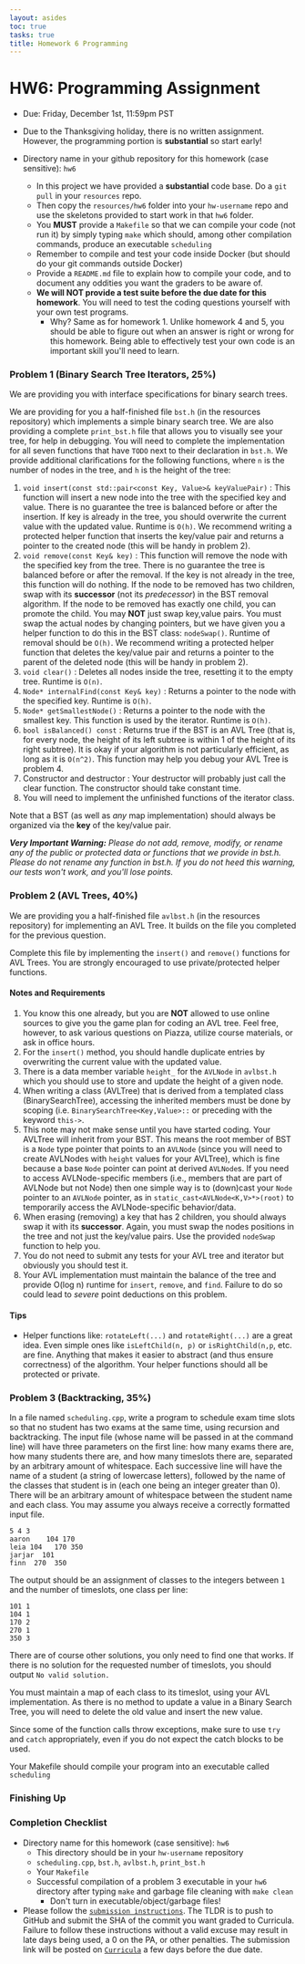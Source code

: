 ```yaml
---
layout: asides
toc: true
tasks: true
title: Homework 6 Programming
---
```


# HW6: Programming Assignment

+ Due: Friday, December 1st, 11:59pm PST
+ Due to the Thanksgiving holiday, there is no written assignment.  However, the programming portion is **substantial** so start early!
+ Directory name in your github repository for this homework (case sensitive): `hw6`

  - In this project we have provided a **substantial** code base.  Do a `git pull` in your `resources` repo.
  - Then copy the `resources/hw6` folder into your `hw-username` repo and use the skeletons provided to start work in that `hw6` folder.
  - You **MUST** provide a `Makefile` so that we can compile your code (not run it) by simply typing `make` which should, among other compilation commands, produce an executable `scheduling`
  - Remember to compile and test your code inside Docker (but should do your git commands outside Docker)
  - Provide a `README.md` file to explain how to compile your code, and to document any oddities you want the graders to be aware of.
  - **We will NOT provide a test suite before the due date for this homework**.  You will need to test the coding questions yourself with your own test programs.
    - Why?  Same as for homework 1.  Unlike homework 4 and 5, you should be able to figure out when an answer is right or wrong for this homework.  Being able to effectively test your own code is an important skill you'll need to learn.

### Problem 1 (Binary Search Tree Iterators, 25%)

We are providing you with interface specifications for binary search trees.

We are providing for you a half-finished file `bst.h` (in the resources repository) which implements a simple binary search tree.    We are also providing a complete `print_bst.h` file that allows you to visually see your tree, for help in debugging.  You will need to complete the implementation for all seven functions that have `TODO` next to their declaration in `bst.h`. We provide additional clarifications for the following functions, where `n` is the number of nodes in the tree, and `h` is the height of the tree:

1. `void insert(const std::pair<const Key, Value>& keyValuePair)` : This function will insert a new node into the tree with the specified key and value.  There is no guarantee the tree is balanced before or after the insertion.  If key is already in the tree, you should overwrite the current value with the updated value. Runtime is `O(h)`.  We recommend writing a protected helper function that inserts the key/value pair and returns a pointer to the created node (this will be handy in problem 2).
2. `void remove(const Key& key)` : This function will remove the node with the specified key from the tree.  There is no guarantee the tree is balanced before or after the removal. If the key is not already in the tree, this function will do nothing. If the node to be removed has two children, swap with its **successor** (not its _predecessor_) in the BST removal algorithm. If the node to be removed has exactly one child, you can promote the child.  You may **NOT** just swap key,value pairs. You must swap the actual nodes by changing pointers, but we have given you a helper function to do this in the BST class:  `nodeSwap()`. Runtime of removal should be `O(h)`.   We recommend writing a protected helper function that deletes the key/value pair and returns a pointer to the parent of the deleted node (this will be handy in problem 2).
3. `void clear()` : Deletes all nodes inside the tree, resetting it to the empty tree.   Runtime is `O(n)`.
4. `Node* internalFind(const Key& key)` : Returns a pointer to the node with the specified key.  Runtime is `O(h)`.
5. `Node* getSmallestNode()` : Returns a pointer to the node with the smallest key.  This function is used by the iterator.  Runtime is `O(h)`.
6. `bool isBalanced() const` : Returns true if the BST is an AVL Tree (that is, for every node, the height of its left subtree is within 1 of the height of its right subtree).  It is okay if your algorithm is not particularly efficient, as long as it is `O(n^2)`.  This function may help you debug your AVL Tree is problem 4.
7. Constructor and destructor : Your destructor will probably just call the clear function.  The constructor should take constant time.
8. You will need to implement the unfinished functions of the iterator class.

Note that a BST (as well as *any* map implementation) should always be organized via the **key** of the key/value pair.

_**Very Important Warning:** Please do not add, remove, modify, or rename any of the public or protected data or functions that we provide in bst.h. Please do not rename any function in bst.h. If you do not heed this warning, our tests won't work, and you'll lose points._

### Problem 2 (AVL Trees, 40%)

We are providing you a half-finished file `avlbst.h` (in the resources repository) for implementing an AVL Tree.  It builds on the file you completed for the previous question.

Complete this file by implementing the `insert()` and `remove()` functions for AVL Trees.  You are strongly encouraged to use private/protected helper functions.

#### Notes and Requirements

1. You know this one already, but you are **NOT** allowed to use online sources to give you the game plan for coding an AVL tree.  Feel free, however, to ask various questions on Piazza, utilize course materials, or ask in office hours.
1. For the `insert()` method, you should handle duplicate entries by overwriting the current value with the updated value. 
1. There is a data member variable `height_` for the `AVLNode` in `avlbst.h` which you should use to store and update the height of a given node.
1. When writing a class (AVLTree) that is derived from a templated class (BinarySearchTree), accessing the inherited members must be done by scoping (i.e. `BinarySearchTree<Key,Value>::` or preceding with the keyword `this->`.
1. This note may not make sense until you have started coding.  Your AVLTree will inherit from your BST.  This means the root member of BST is a `Node` type pointer that points to an `AVLNode` (since you will need to create AVLNodes with `height` values for your AVLTree), which is fine because a base `Node` pointer can point at derived `AVLNode`s.  If you need to access AVLNode-specific members (i.e., members that are part of AVLNode but not Node) then one simple way is to (down)cast your `Node` pointer to an `AVLNode` pointer, as in `static_cast<AVLNode<K,V>*>(root)` to temporarily access the AVLNode-specific behavior/data.
1. When erasing (removing) a key that has 2 children, you should always swap it with its **successor**.  Again, you must swap the nodes positions in the tree and not just the key/value pairs.  Use the provided `nodeSwap` function to help you.
1. You do not need to submit any tests for your AVL tree and iterator but obviously you should test it.
1. Your AVL implementation must maintain the balance of the tree and provide O(log n) runtime for `insert`, `remove`, and `find`.  Failure to do so could lead to *severe* point deductions on this problem.

#### Tips

 - Helper functions like:  `rotateLeft(...)` and `rotateRight(...)` are a great idea.  Even simple ones like `isLeftChild(n, p)` or `isRightChild(n,p`, etc. are fine.  Anything that makes it easier to abstract (and thus ensure correctness) of the algorithm.  Your helper functions should all be protected or private.

### Problem 3 (Backtracking, 35%)

In a file named `scheduling.cpp`, write a program to schedule exam time slots so that no student has two exams at the same time, using recursion and backtracking.  The input file (whose name will be passed in at the command line) will have three parameters on the first line: how many exams there are, how many students there are, and how many timeslots there are, separated by an arbitrary amount of whitespace.  Each successive line will have the name of a student (a string of lowercase letters), followed by the name of the classes that student is in (each one being an integer greater than 0).  There will be an arbitrary amount of whitespace between the student name and each class.  You may assume you always receive a correctly formatted input file.

```
5 4 3
aaron    104 170
leia 104   170 350
jarjar  101
finn  270  350
```

The output should be an assignment of classes to the integers between `1` and the number of timeslots, one class per line:

```
101 1
104 1
170 2
270 1
350 3
```

There are of course other solutions, you only need to find one that works.  If there is no solution for the requested number of timeslots, you should output `No valid solution.`

You must maintain a map of each class to its timeslot, using your AVL implementation.  As there is no method to update a value in a Binary Search Tree, you will need to delete the old value and insert the new value.

Since some of the function calls throw exceptions, make sure to use `try` and `catch` appropriately, even if you do not expect the catch blocks to be used.

Your Makefile should compile your program into an executable called `scheduling`

### Finishing Up

### Completion Checklist

+ Directory name for this homework (case sensitive): `hw6`
  - This directory should be in your `hw-username` repository
  - `scheduling.cpp`, `bst.h`, `avlbst.h`, `print_bst.h`
  - Your `Makefile`
  - Successful compilation of a problem 3 executable in your `hw6` directory after typing `make` and garbage file cleaning with `make clean`
    - Don't turn in executable/object/garbage files!
+ Please follow the [`submission instructions`](https://bytes.usc.edu/cs104/homework/submission-instructions/). The TLDR is to push to GitHub and submit the SHA of the commit you want graded to Curricula. Failure to follow these instructions without a valid excuse may result in late days being used, a 0 on the PA, or other penalties. The submission link will be posted on [`Curricula`](https://bytes.usc.edu/cs104/submit/course/usc-csci104-fall2023) a few days before the due date.

